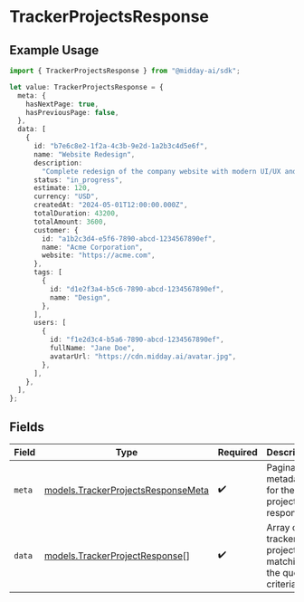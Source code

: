 # TrackerProjectsResponse

## Example Usage

```typescript
import { TrackerProjectsResponse } from "@midday-ai/sdk";

let value: TrackerProjectsResponse = {
  meta: {
    hasNextPage: true,
    hasPreviousPage: false,
  },
  data: [
    {
      id: "b7e6c8e2-1f2a-4c3b-9e2d-1a2b3c4d5e6f",
      name: "Website Redesign",
      description:
        "Complete redesign of the company website with modern UI/UX and improved performance",
      status: "in_progress",
      estimate: 120,
      currency: "USD",
      createdAt: "2024-05-01T12:00:00.000Z",
      totalDuration: 43200,
      totalAmount: 3600,
      customer: {
        id: "a1b2c3d4-e5f6-7890-abcd-1234567890ef",
        name: "Acme Corporation",
        website: "https://acme.com",
      },
      tags: [
        {
          id: "d1e2f3a4-b5c6-7890-abcd-1234567890ef",
          name: "Design",
        },
      ],
      users: [
        {
          id: "f1e2d3c4-b5a6-7890-abcd-1234567890ef",
          fullName: "Jane Doe",
          avatarUrl: "https://cdn.midday.ai/avatar.jpg",
        },
      ],
    },
  ],
};
```

## Fields

| Field                                                                          | Type                                                                           | Required                                                                       | Description                                                                    |
| ------------------------------------------------------------------------------ | ------------------------------------------------------------------------------ | ------------------------------------------------------------------------------ | ------------------------------------------------------------------------------ |
| `meta`                                                                         | [models.TrackerProjectsResponseMeta](../models/trackerprojectsresponsemeta.md) | :heavy_check_mark:                                                             | Pagination metadata for the projects response                                  |
| `data`                                                                         | [models.TrackerProjectResponse](../models/trackerprojectresponse.md)[]         | :heavy_check_mark:                                                             | Array of tracker projects matching the query criteria                          |